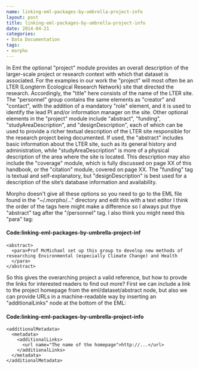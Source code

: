 ```yaml
---
name: linking-eml-packages-by-umbrella-project-info
layout: post
title: linking-eml-packages-by-umbrella-project-info
date: 2014-04-21
categories:
- Data Documentation
tags:
- morpho
---
```


In Eml the optional "project" module provides an overall description
of the larger-scale project or research context with which that
dataset is associated. For the examples in our work the "project" will
most often be an LTER (Longterm Ecological Research Network) site that
directed the research.  Accordingly, the "title" here consists of the
name of the LTER site. The "personnel" group contains the same
elements as "creator" and "contact", with the addition of a mandatory
"role" element, and it is used to identify the lead PI and/or
information manager on the site. Other optional elements in the
"project" module include "abstract", "funding",
"studyAreaDescription", and "designDescription", each of which can be
used to provide a richer textual description of the LTER site
responsible for the research project being documented.  If used, the
"abstract" includes basic information about the LTER site, such as its
general history and administration, while "studyAreaDescription" is
more of a physical description of the area where the site is
located. This description may also include the "coverage" module,
which is fully discussed on page XX of this handbook, or the
"citation" module, covered on page XX. The "funding" tag is textual
and self-explanatory, but "designDescription" is best used for a
description of the site’s database information and availability.

Morpho doesn't give all these options so you need to go to the EML file found in the "~/.morpho/..." directory and edit this with a text editor
I think the order of the tags here might make a difference so I always put thye "abstract" tag after the "/personnel" tag.  I also think you might need this "para" tag:

#### Code:linking-eml-packages-by-umbrella-project-inf
    <abstract> 
      <para>Prof McMichael set up this group to develop new methods of researching Environmental (especially Climate Change) and Health
      </para>
    </abstract>

<p></p>

So this gives the overarching project a valid reference, but how to provde the links for interested readers to find out more?  First we can include a link to the project homepage from the eml/dataset/abstract node, but also we can provide URLs in a machine-readable way by inserting an "additionalLinks" node at the bottom of the EML:

#### Code:linking-eml-packages-by-umbrella-project-info
    <additionalMetadata>
      <metadata>
        <additionalLinks>
          <url name="The name of the homepage">http://...</url>
        </additionalLinks>
      </metadata>
    </additionalMetadata>
